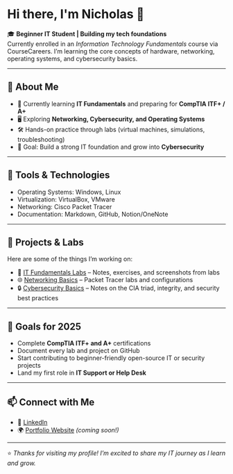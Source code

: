 # Hi there, I'm Nicholas 👋  

🎓 **Beginner IT Student | Building my tech foundations**  
Currently enrolled in an *Information Technology Fundamentals* course via CourseCareers. I’m learning the core concepts of hardware, networking, operating systems, and cybersecurity basics.  

---

## 🚀 About Me
- 🌱 Currently learning **IT Fundamentals** and preparing for **CompTIA ITF+ / A+**  
- 🖥️ Exploring **Networking, Cybersecurity, and Operating Systems**  
- 🛠️ Hands-on practice through labs (virtual machines, simulations, troubleshooting)  
- 🎯 Goal: Build a strong IT foundation and grow into **Cybersecurity**  

---

## 🔧 Tools & Technologies
- Operating Systems: Windows, Linux  
- Virtualization: VirtualBox, VMware  
- Networking: Cisco Packet Tracer  
- Documentation: Markdown, GitHub, Notion/OneNote  

---

## 📂 Projects & Labs
Here are some of the things I’m working on:  
- 📝 [IT Fundamentals Labs](#) – Notes, exercises, and screenshots from labs  
- 🌐 [Networking Basics](#) – Packet Tracer labs and configurations  
- 🔒 [Cybersecurity Basics](#) – Notes on the CIA triad, integrity, and security best practices  

---

## 🌟 Goals for 2025
- Complete **CompTIA ITF+ and A+** certifications  
- Document every lab and project on GitHub  
- Start contributing to beginner-friendly open-source IT or security projects  
- Land my first role in **IT Support or Help Desk**  

---

## 📫 Connect with Me
- 💼 [LinkedIn](#)  
- 🌍 [Portfolio Website](#) *(coming soon!)*  

---

⭐️ *Thanks for visiting my profile! I’m excited to share my IT journey as I learn and grow.*
